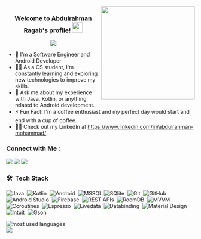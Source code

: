 
<img width="250" align="right" src="https://c.tenor.com/_DOBjnGspYAAAAAM/code-coding.gif">

<h3 align="center">
  Welcome to Abdulrahman Ragab's profile!
  <img src="https://media.giphy.com/media/hvRJCLFzcasrR4ia7z/giphy.gif" width="28">
</h3>

<!-- Typing SVG by DenverCoder1 - https://github.com/DenverCoder1/readme-typing-svg -->
<p align="center">
  <a href="https://github.com/DenverCoder1/readme-typing-svg"><img src="https://readme-typing-svg.herokuapp.com/?lines=Android%20developer;Always%20learning%20new%20things&font=Fira%20Code&center=true&width=440&height=45&color=f75c7e&vCenter=true&size=22"></a>
</p> 

- 🏢 I'm a Software Engineer and Android Developer
- 👨‍💻 As a CS student, I'm constantly learning and exploring new technologies to improve my skills.
- 💬 Ask me about my experience with Java, Kotlin, or anything related to Android development.
- ⚡ Fun Fact: I'm a coffee enthusiast and my perfect day would start and end with a cup of coffee.
- 👨‍💻 Check out my LinkedIn at https://www.linkedin.com/in/abdulrahman-mohammad/


### Connect with Me :

<a href="https://www.linkedin.com/in/abdulrahman-mohammad/" target="_blank"><img src="https://img.shields.io/badge/-Abdulrahman%20Ragab-0077B5?style=for-the-badge&logo=Linkedin&logoColor=white"/></a>
<a href="https://t.me/boodyherfy" target="_blank"><img src="https://img.shields.io/badge/-Abdulrahman%20Ragab-0077B5?style=for-the-badge&logo=Telegram&logoColor=white"/></a>
<a href="https://www.facebook.com/abdulrahman.mohammad.3323" target="_blank"><img src="https://img.shields.io/badge/-Abdulrahman%20Ragab-0077B5?style=for-the-badge&logo=Facebook&logoColor=white"/></a>
### 🛠 &nbsp;Tech Stack
![Java](https://img.shields.io/badge/-Java-05122A?style=flat&logo=java)&nbsp;
![Kotlin](https://img.shields.io/badge/-Kotlin-05122A?style=flat&logo=kotlin&logoColor=563D7C)&nbsp;
![Android](https://img.shields.io/badge/-Android-05122A?style=flat&logo=Android)&nbsp;
![MSSQL](https://img.shields.io/badge/-MSSQL-05122A?style=flat&logo=mssql)
![SQlite](https://img.shields.io/badge/-SQlite-05122A?style=flat&logo=SQlite&logoColor=339933)&nbsp;
![Git](https://img.shields.io/badge/-Git-05122A?style=flat&logo=git)&nbsp;
![GitHub](https://img.shields.io/badge/-GitHub-05122A?style=flat&logo=github)&nbsp;
![Android Studio](https://img.shields.io/badge/-Android%20Studio-05122A?style=flat&logo=Android-studio&logoColor=2ea043)&nbsp;
![Firebase](https://img.shields.io/badge/-Firebase-05122A?style=flat&logo=Firebase)&nbsp;
![REST APIs](https://img.shields.io/badge/-REST%20APIs-05122A?style=flat&logo=REST%20APIs)&nbsp;
![RoomDB](https://img.shields.io/badge/-RoomDB-05122A?style=flat&logo=RoomDB)&nbsp;
![MVVM](https://img.shields.io/badge/-MVVM%20-05122A?style=flat&logo=MVVM)&nbsp;
![Coroutines](https://img.shields.io/badge/-Coroutines-05122A?style=flat&logo=Coroutines)&nbsp;
![Espresso](https://img.shields.io/badge/-Espresso-05122A?style=flat&logo=Espresso)&nbsp;
![Livedata](https://img.shields.io/badge/-Livedata-05122A?style=flat&logo=Livedata)&nbsp;
![Databinding](https://img.shields.io/badge/-Databinding-05122A?style=flat&logo=Databinding)&nbsp;
![Material Design](https://img.shields.io/badge/-Material%20Design-05122A?style=flat&logo=Material%20Design&logoColor=ecd200)&nbsp;
![Intuit](https://img.shields.io/badge/-Intuit-05122A?style=flat&logo=Intuit)&nbsp;
![Gson](https://img.shields.io/badge/-Gson-05122A?style=flat&logo=Gson)&nbsp;


<img align="left" src="https://github-readme-stats.vercel.app/api/top-langs?username=abdulrahman1890&show_icons=true&locale=en&layout=compact&theme=radical" alt="most used languages" />
<br>
<a href="https://komarev.com/ghpvc/?username=abdulrahman1890&style=for-the-badge">
    <img src="https://komarev.com/ghpvc/?username=abdulrahman1890&style=for-the-badge">
</a>
